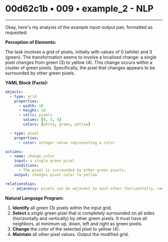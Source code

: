# 00d62c1b • 009 • example_2 - NLP

---
Okay, here's my analysis of the example input-output pair, formatted as requested:

**Perception of Elements:**

The task involves a grid of pixels, initially with values of 0 (white) and 3 (green). The transformation seems to involve a localized change: a single pixel changes from green (3) to yellow (4). This change occurs within a cluster of green pixels. Specifically, the pixel that changes appears to be surrounded by other green pixels.

**YAML Block (Facts):**



```yaml
objects:
  - type: grid
    properties:
      - width: 10
      - height: 10
      - cells: pixels
        values: [0, 3, 4]
        colors: [white, green, yellow]

  - type: pixel
    properties:
      - color: integer value representing a color

actions:
  - name: change_color
    input: a single green pixel
    conditions:
      - The pixel is surrounded by other green pixels.
    output: changes pixel color to yellow

relationships:
   - adjacency: pixels can be adjacent to each other (horizontally, vertically, or diagonally).

```



**Natural Language Program:**

1.  **Identify** all green (3) pixels within the input grid.
2.  **Select** a *single* green pixel that is completely surrounded on all sides (horizontally and vertically) by other green pixels. It must have all neighbors, at minimum up, down, left and right as green pixels.
3. **Change** the color of the selected pixel to yellow (4).
4.  **Maintain** all other pixel values. Output the modified grid.

